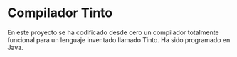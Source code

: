 # Compilador Tinto

En este proyecto se ha codificado desde cero un compilador totalmente funcional para un lenguaje inventado llamado Tinto. Ha sido programado en Java.

